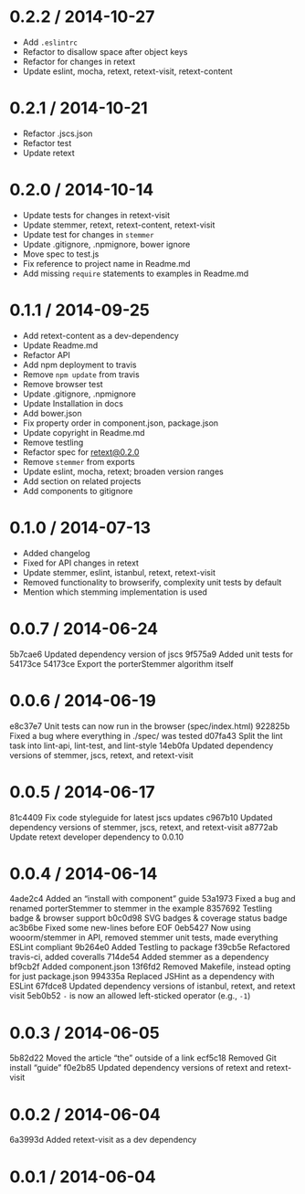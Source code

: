 
0.2.2 / 2014-10-27
==================

 * Add `.eslintrc`
 * Refactor to disallow space after object keys
 * Refactor for changes in retext
 * Update eslint, mocha, retext, retext-visit, retext-content

0.2.1 / 2014-10-21
==================

 * Refactor .jscs.json
 * Refactor test
 * Update retext

0.2.0 / 2014-10-14
==================

 * Update tests for changes in retext-visit
 * Update stemmer, retext, retext-content, retext-visit
 * Update test for changes in `stemmer`
 * Update .gitignore, .npmignore, bower ignore
 * Move spec to test.js
 * Fix reference to project name in Readme.md
 * Add missing `require` statements to examples in Readme.md

0.1.1 / 2014-09-25
==================

 * Add retext-content as a dev-dependency
 * Update Readme.md
 * Refactor API
 * Add npm deployment to travis
 * Remove `npm update` from travis
 * Remove browser test
 * Update .gitignore, .npmignore
 * Update Installation in docs
 * Add bower.json
 * Fix property order in component.json, package.json
 * Update copyright in Readme.md
 * Remove testling
 * Refactor spec for retext@0.2.0
 * Remove `stemmer` from exports
 * Update eslint, mocha, retext; broaden version ranges
 * Add section on related projects
 * Add components to gitignore

0.1.0 / 2014-07-13
==================

 * Added changelog
 * Fixed for API changes in retext
 * Update stemmer, eslint, istanbul, retext, retext-visit
 * Removed functionality to browserify, complexity unit tests by default
 * Mention which stemming implementation is used

0.0.7 / 2014-06-24
==================

5b7cae6 Updated dependency version of jscs
9f575a9 Added unit tests for 54173ce
54173ce Export the porterStemmer algorithm itself

0.0.6 / 2014-06-19
==================

e8c37e7 Unit tests can now run in the browser (spec/index.html)
922825b Fixed a bug where everything in ./spec/ was tested
d07fa43 Split the lint task into lint-api, lint-test, and lint-style
14eb0fa Updated dependency versions of stemmer, jscs, retext, and retext-visit

0.0.5 / 2014-06-17
==================

81c4409 Fix code styleguide for latest jscs updates
c967b10 Updated dependency versions of stemmer, jscs, retext, and retext-visit
a8772ab Update retext developer dependency to 0.0.10

0.0.4 / 2014-06-14
==================

4ade2c4 Added an “install with component” guide
53a1973 Fixed a bug and renamed porterStemmer to stemmer in the example
8357692 Testling badge & browser support
b0c0d98 SVG badges & coverage status badge
ac3b6be Fixed some new-lines before EOF
0eb5427 Now using wooorm/stemmer in API, removed stemmer unit tests, made everything ESLint compliant
9b264e0 Added Testling to package
f39cb5e Refactored travis-ci, added coveralls
714de54 Added stemmer as a dependency
bf9cb2f Added component.json
13f6fd2 Removed Makefile, instead opting for just package.json
994335a Replaced JSHint as a dependency with ESLint
67fdce8 Updated dependency versions of istanbul, retext, and retext visit
5eb0b52 `-` is now an allowed left-sticked operator (e.g., `-1`)

0.0.3 / 2014-06-05
==================

5b82d22 Moved the article “the” outside of a link
ecf5c18 Removed Git install “guide”
f0e2b85 Updated dependency versions of retext and retext-visit

0.0.2 / 2014-06-04
==================

6a3993d Added retext-visit as a dev dependency

0.0.1 / 2014-06-04
==================
